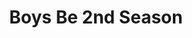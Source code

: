 --- 
title: "Boys Be 2nd Season"
publishdate: "2019-8-9T16:48:46+02:00"
src: "https://365manga.net/manga/boys-be-2nd-season"
image: "https://data.365manga.net/images/thumbnails/6632-boys-be-2nd-season.jpg"
description: ""
---